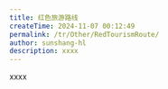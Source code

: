 ```yaml
---
title: 红色旅游路线
createTime: 2024-11-07 00:12:49
permalink: /tr/Other/RedTourismRoute/
author: sunshang-hl
description: xxxx
---
```


xxxx